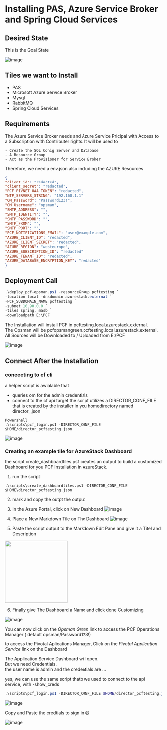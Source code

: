 # Installing PAS, Azure Service Broker and Spring Cloud Services


## Desired State

This is the Goal State

![image](https://user-images.githubusercontent.com/8255007/52395430-680efe80-2aae-11e9-9049-9460d3d07144.png)

## Tiles we want to Install

- PAS
- Microsoft Azure Service Broker
- Mysql
- RabbitMQ
- Spring Cloud Services

## Requirements

The Azure Service Broker needs and Azure Service Pricipal with Access to a Subscription with Contributer rights. It will be used to

    - Create the SQL Conig Server and Database
    - A Resource Group 
    - Act as the Provisioner for Service Broker

Therefore, we need a env.json also including the AZURE Resources

```Json
{
"client_id": "redacted",
"client_secret": "redacted",
"PCF_PIVNET_UAA_TOKEN": "redacted",
"NTP_SERVERS_STRING": "192.168.1.1",
"OM_Password": "Password123!",
"OM_Username": "opsman",
"SMTP_ADDRESS": "",
"SMTP_IDENTITY": "",
"SMTP_PASSWORD": "",
"SMTP_FROM": "",
"SMTP_PORT": "",
"PCF_NOTIFICATIONS_EMAIL": "user@example.com",
"AZURE_CLIENT_ID": "redacted",
"AZURE_CLIENT_SECRET": "redacted",
"AZURE_REGION": "westeurope",
"AZURE_SUBSCRIPTION_ID": "redacted",
"AZURE_TENANT_ID": "redacted",
"AZURE_DATABASE_ENCRYPTION_KEY": "redacted"
}
```

## Deployment Call

```Powershell
.\deploy_pcf-opsman.ps1 -resourceGroup pcftesting `
-location local -dnsdomain azurestack.external `
-PCF_SUBDOMAIN_NAME pcftesting `
-subnet 10.90.0.0 `
-tiles spring, masb `
-downloadpath E:\PCF
```

The Installation will install PCF in pcftesting.local.azurestack.external.  
The Opsman will be pcfopsmangreen.pcftesting.local.azurestack.external.  
All Sources will be Downloaded to / Uploaded from E:\PCF


![image](https://user-images.githubusercontent.com/8255007/52395405-4b72c680-2aae-11e9-95bf-746164082c26.png)


## Connect After the Installation


### coneccting to cf cli 
a helper script is awialable that
- queries om for the admin credentials
- connect to the cf api target
the script utilizes a DIRECTOR_CONF_FILE that is created by the installer  in you homedirectory
named director_<subdomain>.json 

```
Powershell
.\scripts\pcf_login.ps1 -DIRECTOR_CONF_FILE $HOME/director_pcftesting.json
```

![image](https://user-images.githubusercontent.com/8255007/52395724-7c073000-2aaf-11e9-9635-5bb327ee9c8e.png)

### Creating an example tile for AzureStack Dashboard

the script create_dashboardtiles.ps1 creates an output to build a customized Dashboard for you PCF Installation in AzureStack.

1. run the script

```
.\scripts\create_dashboardtiles.ps1 -DIRECTOR_CONF_FILE $HOME\director_pcftesting.json
```

2. mark and copy the outpt the output

3. In the Azure Portal, click on New Dashboard
![image](https://user-images.githubusercontent.com/8255007/52396575-b1614d00-2ab2-11e9-9360-37f66a496cfe.png)

4. Place a New Markdown Tile on The Dashboard
![image](https://user-images.githubusercontent.com/8255007/52396724-1c128880-2ab3-11e9-964e-ea85571a7803.png)

5. Paste the script output to the Markdown Edit Pane and give it a Titel and Description


<img src="https://user-images.githubusercontent.com/8255007/52396920-ce4a5000-2ab3-11e9-8e1b-e234b370da8e.png" width="200">



6. Finally give The Dashboard a Name and click done Customizing

![image](https://user-images.githubusercontent.com/8255007/52396992-18cbcc80-2ab4-11e9-8823-8dec92d318ba.png)


You can now click on the *Opsman Green* link to access the PCF Operations Manager ( default opsman/Password123!)

to access the Pivotal Aplications Manager, Click on the *Pivotal Application Service* link on the Dashboard

The Application Service Dashboard will open.   
But we need Credentials.  
the user name is admin and the credentials are ...   

yes, we can use the same script thatb we used to connect to the api service, with -show_creds

```Powershell
.\scripts\pcf_login.ps1 -DIRECTOR_CONF_FILE $HOME/director_pcftesting.json -showcreds
```

![image](https://user-images.githubusercontent.com/8255007/52397193-e1115480-2ab4-11e9-9c21-85d34ef3b557.png)

Copy and Paste the credtials to sign in :smile:

![image](https://user-images.githubusercontent.com/8255007/52397322-4f561700-2ab5-11e9-8bb7-67664cc3c67a.png)



